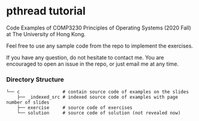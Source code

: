 # pthread tutorial

Code Examples of COMP3230 Principles of Operating Systems (2020 Fall) at The University of Hong Kong.

Feel free to use any sample code from the repo to implement the exercises.

If you have any question, do not hesitate to contact me. You are encouraged to open an issue in the repo, or just email me at any time.

### Directory Structure
```
└── c                # contain source code of examples on the slides
    ├── _indexed_src # indexed source code of examples with page number of slides
    ├── exercise     # source code of exercises
    └── solution     # source code of solution (not revealed now)
```
